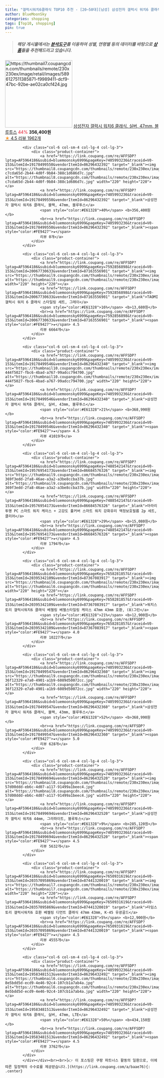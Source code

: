 ```yaml
---
title: "갤럭시워치6클래식 TOP10 추천 - [20~50대][남성] 삼성전자 갤럭시 워치6 클래식, 실버, 47mm, 블루투스"
author: BlueMoonSky
categories: shopping
tags: [Top10, shopping]
pin: true
---
```


> ##### 해당 게시물에서는 [**분석도구**](https://itemscout.io/)를 이용하여 **성별**, **연령별** 등의 데이터를 바탕으로 [**상품**](https://link.coupang.com/a/baae76)들을 추천해드리고 있습니다.
<div class="container"><div class="row">
            <div class="col-6 col-sm-4 col-lg-4 col-lg-3">
                <div class="product-container">
                    <a href="https://link.coupang.com/re/AFFSDP?lptag=AF5964186&subid=bluemoonsky6999&pageKey=7405993236&traceid=V0-153&itemId=19178499549&vendorItemId=86296432377" target="_blank"><img src="https://thumbnail7.coupangcdn.com/thumbnails/remote/230x230ex/image/retail/images/5896127511385871-f9989411-dcf9-47bc-92be-ae02ca0cf424.jpg" alt="https://thumbnail7.coupangcdn.com/thumbnails/remote/230x230ex/image/retail/images/5896127511385871-f9989411-dcf9-47bc-92be-ae02ca0cf424.jpg" width="220" height="220"></a>
                    <a href="https://link.coupang.com/re/AFFSDP?lptag=AF5964186&subid=bluemoonsky6999&pageKey=7405993236&traceid=V0-153&itemId=19178499549&vendorItemId=86296432377" target="_blank">삼성전자 갤럭시 워치6 클래식, 실버, 47mm, 블루투스</a>
                    <span style="color:#E61328">44%</span> <b>356,400원</b>
                    <br><a href="https://link.coupang.com/re/AFFSDP?lptag=AF5964186&subid=bluemoonsky6999&pageKey=7405993236&traceid=V0-153&itemId=19178499549&vendorItemId=86296432377" target="_blank"><span style="color:#FE9427">★</span> 4.5
                    리뷰 1962개</a>
                </div>
            </div>
            
            <div class="col-6 col-sm-4 col-lg-4 col-lg-3">
                <div class="product-container">
                    <a href="https://link.coupang.com/re/AFFSDP?lptag=AF5964186&subid=bluemoonsky6999&pageKey=7405993236&traceid=V0-153&itemId=19178499550&vendorItemId=86296432392" target="_blank"><img src="https://thumbnail8.coupangcdn.com/thumbnails/remote/230x230ex/image/retail/images/5815398008616298-c7cda65d-2b44-4d0f-9b84-388c1d686d7c.jpg" alt="https://thumbnail8.coupangcdn.com/thumbnails/remote/230x230ex/image/retail/images/5815398008616298-c7cda65d-2b44-4d0f-9b84-388c1d686d7c.jpg" width="220" height="220"></a>
                    <a href="https://link.coupang.com/re/AFFSDP?lptag=AF5964186&subid=bluemoonsky6999&pageKey=7405993236&traceid=V0-153&itemId=19178499550&vendorItemId=86296432392" target="_blank">삼성전자 갤럭시 워치6 클래식, 블랙, 47mm, 블루투스</a>
                    <span style="color:#E61328">40%</span> <b>356,400원</b>
                    <br><a href="https://link.coupang.com/re/AFFSDP?lptag=AF5964186&subid=bluemoonsky6999&pageKey=7405993236&traceid=V0-153&itemId=19178499550&vendorItemId=86296432392" target="_blank"><span style="color:#FE9427">★</span> 
                    리뷰 0개</a>
                </div>
            </div>
            
            <div class="col-6 col-sm-4 col-lg-4 col-lg-3">
                <div class="product-container">
                    <a href="https://link.coupang.com/re/AFFSDP?lptag=AF5964186&subid=bluemoonsky6999&pageKey=7592856898&traceid=V0-153&itemId=20067730633&vendorItemId=87163556901" target="_blank"><img src="https://thumbnail9.coupangcdn.com/thumbnails/remote/230x230ex/image/vendor_inventory/9460/3614d8dd4274457774c7f559801746365223bddcdcc9c030658551a86150.jpg" alt="https://thumbnail9.coupangcdn.com/thumbnails/remote/230x230ex/image/vendor_inventory/9460/3614d8dd4274457774c7f559801746365223bddcdcc9c030658551a86150.jpg" width="220" height="220"></a>
                    <a href="https://link.coupang.com/re/AFFSDP?lptag=AF5964186&subid=bluemoonsky6999&pageKey=7592856898&traceid=V0-153&itemId=20067730633&vendorItemId=87163556901" target="_blank">TAOMI 갤럭시 워치 6 클래식 스타일링 세트, 그레이</a>
                    <span style="color:#E61328">16%</span> <b>13,680원</b>
                    <br><a href="https://link.coupang.com/re/AFFSDP?lptag=AF5964186&subid=bluemoonsky6999&pageKey=7592856898&traceid=V0-153&itemId=20067730633&vendorItemId=87163556901" target="_blank"><span style="color:#FE9427">★</span> 4.5
                    리뷰 6664개</a>
                </div>
            </div>
            
            <div class="col-6 col-sm-4 col-lg-4 col-lg-3">
                <div class="product-container">
                    <a href="https://link.coupang.com/re/AFFSDP?lptag=AF5964186&subid=bluemoonsky6999&pageKey=7405993236&traceid=V0-153&itemId=19178499546&vendorItemId=86296432340" target="_blank"><img src="https://thumbnail10.coupangcdn.com/thumbnails/remote/230x230ex/image/retail/images/6436420386016186-444f5027-fbc6-4bad-a767-99adcc794700.jpg" alt="https://thumbnail10.coupangcdn.com/thumbnails/remote/230x230ex/image/retail/images/6436420386016186-444f5027-fbc6-4bad-a767-99adcc794700.jpg" width="220" height="220"></a>
                    <a href="https://link.coupang.com/re/AFFSDP?lptag=AF5964186&subid=bluemoonsky6999&pageKey=7405993236&traceid=V0-153&itemId=19178499546&vendorItemId=86296432340" target="_blank">삼성전자 갤럭시 워치6 클래식, 실버, 43mm, 블루투스</a>
                    <span style="color:#E61328">21%</span> <b>368,990원</b>
                    <br><a href="https://link.coupang.com/re/AFFSDP?lptag=AF5964186&subid=bluemoonsky6999&pageKey=7405993236&traceid=V0-153&itemId=19178499546&vendorItemId=86296432340" target="_blank"><span style="color:#FE9427">★</span> 4.5
                    리뷰 41019개</a>
                </div>
            </div>
            
            <div class="col-6 col-sm-4 col-lg-4 col-lg-3">
                <div class="product-container">
                    <a href="https://link.coupang.com/re/AFFSDP?lptag=AF5964186&subid=bluemoonsky6999&pageKey=7488542147&traceid=V0-153&itemId=19576954173&vendorItemId=86684576326" target="_blank"><img src="https://thumbnail9.coupangcdn.com/thumbnails/remote/230x230ex/image/retail/images/1343538994189336-369f3edd-2fa8-46ae-a3a2-a3be8ccba37b.jpg" alt="https://thumbnail9.coupangcdn.com/thumbnails/remote/230x230ex/image/retail/images/1343538994189336-369f3edd-2fa8-46ae-a3a2-a3be8ccba37b.jpg" width="220" height="220"></a>
                    <a href="https://link.coupang.com/re/AFFSDP?lptag=AF5964186&subid=bluemoonsky6999&pageKey=7488542147&traceid=V0-153&itemId=19576954173&vendorItemId=86684576326" target="_blank">아라리 투명 PC 스마트 워치 케이스 + 고강도 풀커버 스마트 워치 강화유리 액정보호필름 2p 세트, 클리어</a>
                    <span style="color:#E61328">29%</span> <b>15,080원</b>
                    <br><a href="https://link.coupang.com/re/AFFSDP?lptag=AF5964186&subid=bluemoonsky6999&pageKey=7488542147&traceid=V0-153&itemId=19576954173&vendorItemId=86684576326" target="_blank"><span style="color:#FE9427">★</span> 4.5
                    리뷰 1794개</a>
                </div>
            </div>
            
            <div class="col-6 col-sm-4 col-lg-4 col-lg-3">
                <div class="product-container">
                    <a href="https://link.coupang.com/re/AFFSDP?lptag=AF5964186&subid=bluemoonsky6999&pageKey=7658281857&traceid=V0-153&itemId=20395342109&vendorItemId=87367083917" target="_blank"><img src="https://thumbnail6.coupangcdn.com/thumbnails/remote/230x230ex/image/vendor_inventory/88e8/b6267bd36052672b94842ebafcb853263c25235aff669abb1ad1b9d238e3.jpg" alt="https://thumbnail6.coupangcdn.com/thumbnails/remote/230x230ex/image/vendor_inventory/88e8/b6267bd36052672b94842ebafcb853263c25235aff669abb1ad1b9d238e3.jpg" width="220" height="220"></a>
                    <a href="https://link.coupang.com/re/AFFSDP?lptag=AF5964186&subid=bluemoonsky6999&pageKey=7658281857&traceid=V0-153&itemId=20395342109&vendorItemId=87367083917" target="_blank">워치스토리 갤럭시워치6 클래식 베젤링 베젤스타일링 케이스 47mm 43mm 호환, (8)그린</a>
                    <span style="color:#E61328">21%</span> <b>12,900원</b>
                    <br><a href="https://link.coupang.com/re/AFFSDP?lptag=AF5964186&subid=bluemoonsky6999&pageKey=7658281857&traceid=V0-153&itemId=20395342109&vendorItemId=87367083917" target="_blank"><span style="color:#FE9427">★</span> 4.0
                    리뷰 10227개</a>
                </div>
            </div>
            
            <div class="col-6 col-sm-4 col-lg-4 col-lg-3">
                <div class="product-container">
                    <a href="https://link.coupang.com/re/AFFSDP?lptag=AF5964186&subid=bluemoonsky6999&pageKey=7405993236&traceid=V0-153&itemId=19178499547&vendorItemId=86296432360" target="_blank"><img src="https://thumbnail9.coupangcdn.com/thumbnails/remote/230x230ex/image/retail/images/586610831489451-36f12329-e7a0-4901-a1b9-6089d50072cc.jpg" alt="https://thumbnail9.coupangcdn.com/thumbnails/remote/230x230ex/image/retail/images/586610831489451-36f12329-e7a0-4901-a1b9-6089d50072cc.jpg" width="220" height="220"></a>
                    <a href="https://link.coupang.com/re/AFFSDP?lptag=AF5964186&subid=bluemoonsky6999&pageKey=7405993236&traceid=V0-153&itemId=19178499547&vendorItemId=86296432360" target="_blank">삼성전자 갤럭시 워치6 클래식, 블랙, 43mm, 블루투스</a>
                    <span style="color:#E61328">52%</span> <b>368,990원</b>
                    <br><a href="https://link.coupang.com/re/AFFSDP?lptag=AF5964186&subid=bluemoonsky6999&pageKey=7405993236&traceid=V0-153&itemId=19178499547&vendorItemId=86296432360" target="_blank"><span style="color:#FE9427">★</span> 5.0
                    리뷰 628개</a>
                </div>
            </div>
            
            <div class="col-6 col-sm-4 col-lg-4 col-lg-3">
                <div class="product-container">
                    <a href="https://link.coupang.com/re/AFFSDP?lptag=AF5964186&subid=bluemoonsky6999&pageKey=7405993236&traceid=V0-153&itemId=19178499694&vendorItemId=86296432520" target="_blank"><img src="https://thumbnail8.coupangcdn.com/thumbnails/remote/230x230ex/image/retail/images/6436262819205713-57d00ddd-eb6c-4d07-a117-91499a1beec4.jpg" alt="https://thumbnail8.coupangcdn.com/thumbnails/remote/230x230ex/image/retail/images/6436262819205713-57d00ddd-eb6c-4d07-a117-91499a1beec4.jpg" width="220" height="220"></a>
                    <a href="https://link.coupang.com/re/AFFSDP?lptag=AF5964186&subid=bluemoonsky6999&pageKey=7405993236&traceid=V0-153&itemId=19178499694&vendorItemId=86296432520" target="_blank">삼성전자 갤럭시 워치6 44mm, 그라파이트, 블루투스</a>
                    <span style="color:#E61328">9%</span> <b>285,120원</b>
                    <br><a href="https://link.coupang.com/re/AFFSDP?lptag=AF5964186&subid=bluemoonsky6999&pageKey=7405993236&traceid=V0-153&itemId=19178499694&vendorItemId=86296432520" target="_blank"><span style="color:#FE9427">★</span> 4.5
                    리뷰 5632개</a>
                </div>
            </div>
            
            <div class="col-6 col-sm-4 col-lg-4 col-lg-3">
                <div class="product-container">
                    <a href="https://link.coupang.com/re/AFFSDP?lptag=AF5964186&subid=bluemoonsky6999&pageKey=7650931619&traceid=V0-153&itemId=20357095869&vendorItemId=87441320019" target="_blank"><img src="https://thumbnail7.coupangcdn.com/thumbnails/remote/230x230ex/image/vendor_inventory/b13b/bfaaea84e3dcba6828334e6e935890efd207c27e7f02472744d3e3a75a4c.jpg" alt="https://thumbnail7.coupangcdn.com/thumbnails/remote/230x230ex/image/vendor_inventory/b13b/bfaaea84e3dcba6828334e6e935890efd207c27e7f02472744d3e3a75a4c.jpg" width="220" height="220"></a>
                    <a href="https://link.coupang.com/re/AFFSDP?lptag=AF5964186&subid=bluemoonsky6999&pageKey=7650931619&traceid=V0-153&itemId=20357095869&vendorItemId=87441320019" target="_blank">타임스토리 갤럭시워치6 호환 베젤링 디먼트 클래식 47mm 43mm, K-45 유광골드</a>
                    <span style="color:#E61328">5%</span> <b>12,900원</b>
                    <br><a href="https://link.coupang.com/re/AFFSDP?lptag=AF5964186&subid=bluemoonsky6999&pageKey=7650931619&traceid=V0-153&itemId=20357095869&vendorItemId=87441320019" target="_blank"><span style="color:#FE9427">★</span> 4.5
                    리뷰 4555개</a>
                </div>
            </div>
            
            <div class="col-6 col-sm-4 col-lg-4 col-lg-3">
                <div class="product-container">
                    <a href="https://link.coupang.com/re/AFFSDP?lptag=AF5964186&subid=bluemoonsky6999&pageKey=7405993236&traceid=V0-153&itemId=19583481513&vendorItemId=86296432492" target="_blank"><img src="https://thumbnail6.coupangcdn.com/thumbnails/remote/230x230ex/image/retail/images/586825418875076-8e5bdd5d-ecd9-4e46-92c4-107cb1a7ab4a.jpg" alt="https://thumbnail6.coupangcdn.com/thumbnails/remote/230x230ex/image/retail/images/586825418875076-8e5bdd5d-ecd9-4e46-92c4-107cb1a7ab4a.jpg" width="220" height="220"></a>
                    <a href="https://link.coupang.com/re/AFFSDP?lptag=AF5964186&subid=bluemoonsky6999&pageKey=7405993236&traceid=V0-153&itemId=19583481513&vendorItemId=86296432492" target="_blank">삼성전자 갤럭시 워치6 클래식, 실버, 47mm, LTE</a>
                    <span style="color:#E61328">50%</span> <b>434,150원</b>
                    <br><a href="https://link.coupang.com/re/AFFSDP?lptag=AF5964186&subid=bluemoonsky6999&pageKey=7405993236&traceid=V0-153&itemId=19583481513&vendorItemId=86296432492" target="_blank"><span style="color:#FE9427">★</span> 4.5
                    리뷰 3762개</a>
                </div>
            </div>
            </div></div><br><br>[👉 이 포스팅은 쿠팡 파트너스 활동의 일환으로, 이에 따른 일정액의 수수료를 제공받습니다.](https://link.coupang.com/a/baae76){: .center}